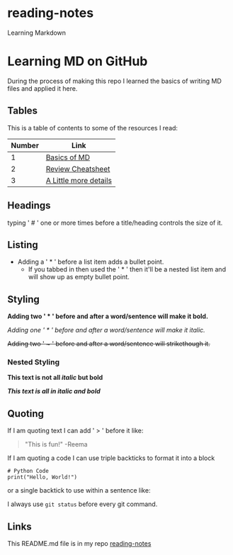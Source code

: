 # reading-notes
Learning Markdown 

# Learning MD on GitHub

During the process of making this repo I learned the basics of writing MD files and applied it here.    


## Tables
This is a table of contents to some of the resources I read:

Number | Link
------------ | -------------
1 | [Basics of MD](https://docs.github.com/en/github/writing-on-github/basic-writing-and-formatting-syntax)
2 | [Review Cheatsheet](https://guides.github.com/pdfs/markdown-cheatsheet-online.pdf)
3 | [A Little more details](https://guides.github.com/features/mastering-markdown/)




## Headings
typing ' # ' one or more times before a title/heading controls the size of it.  


## Listing
* Adding a ' * ' before a list item adds a bullet point.
  * If you tabbed in then used the ' * ' then it'll be a nested list item and will show up as empty bullet point.  
  
  
## Styling
**Adding two ' * ' before and after a word/sentence will make it bold.**

*Adding one ' * ' before and after a word/sentence will make it italic.*

~~Adding two ' ~ ' before and after a word/sentence will strikethough it.~~    

### Nested Styling
**This text is not all _italic_ but bold**

***This text is all in italic and bold***  


## Quoting
If I am quoting text I can add ' > ' before it like:
> "This is fun!"
-Reema  

If I am quoting a code I can use triple backticks to format it into a block
```
# Python Code
print("Hello, World!")
```  
or a single backtick to use within a sentence like:

I always use `git status` before every git command.  


## Links
This README.md file is in my repo [reading-notes](https://www.github.com/reema-eilouti/reading-notes)

